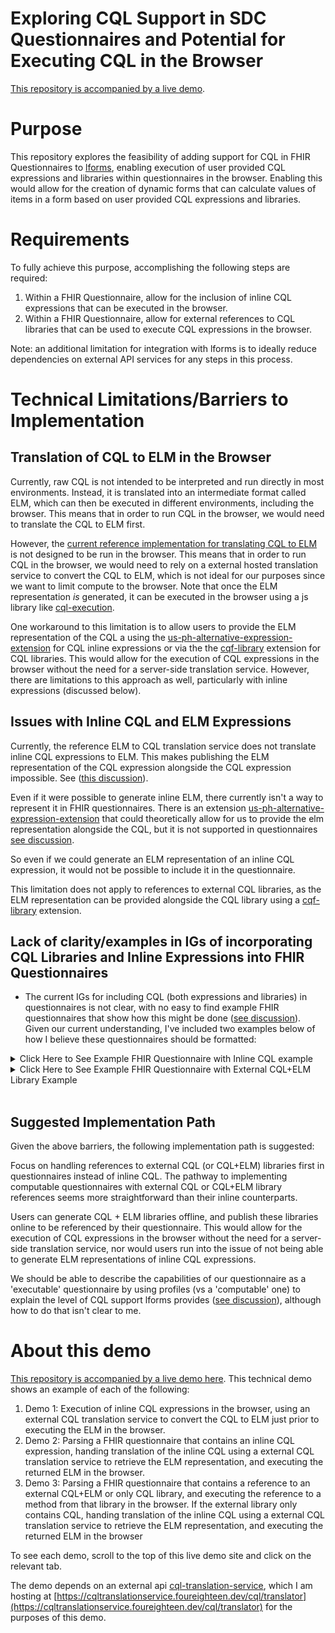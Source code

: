 # Exploring CQL Support in SDC Questionnaires and Potential for Executing CQL in the Browser

[This repository is accompanied by a live demo](https://cfu288.github.io/cql-lforms-proposal/).

# Purpose

This repository explores the feasibility of adding support for CQL in FHIR Questionnaires to [lforms](https://github.com/lhncbc/lforms), enabling execution of user provided CQL expressions and libraries within questionnaires in the browser. Enabling this would allow for the creation of dynamic forms that can calculate values of items in a form based on user provided CQL expressions and libraries.

# Requirements

To fully achieve this purpose, accomplishing the following steps are required:

1. Within a FHIR Questionnaire, allow for the inclusion of inline CQL expressions that can be executed in the browser.
2. Within a FHIR Questionnaire, allow for external references to CQL libraries that can be used to execute CQL expressions in the browser.

Note: an additional limitation for integration with lforms is to ideally reduce dependencies on external API services for any steps in this process.

# Technical Limitations/Barriers to Implementation

## Translation of CQL to ELM in the Browser

Currently, raw CQL is not intended to be interpreted and run directly in most environments. Instead, it is translated into an intermediate format called ELM, which can then be executed in different environments, including the browser. This means that in order to run CQL in the browser, we would need to translate the CQL to ELM first.

However, the [current reference implementation for translating CQL to ELM](https://github.com/cfu288/cql-translation-service) is not designed to be run in the browser. This means that in order to run CQL in the browser, we would need to rely on a external hosted translation service to convert the CQL to ELM, which is not ideal for our purposes since we want to limit compute to the browser. Note that once the ELM representation _is_ generated, it can be executed in the browser using a js library like [cql-execution](https://github.com/cqframework/cql-execution).

One workaround to this limitation is to allow users to provide the ELM representation of the CQL a using the [us-ph-alternative-expression-extension](http://hl7.org/fhir/us/ecr/StructureDefinition/us-ph-alternative-expression-extension) for CQL inline expressions or via the the [cqf-library](http://hl7.org/fhir/StructureDefinition/cqf-library) extension for CQL libraries. This would allow for the execution of CQL expressions in the browser without the need for a server-side translation service. However, there are limitations to this approach as well, particularly with inline expressions (discussed below).

## Issues with Inline CQL and ELM Expressions

Currently, the reference ELM to CQL translation service does not translate inline CQL expressions to ELM. This makes publishing the ELM representation of the CQL expression alongside the CQL expression impossible. See ([this discussion](https://chat.fhir.org/#narrow/stream/179220-cql/topic/Translating.20inline.20CQL.20to.20ELM)).

Even if it were possible to generate inline ELM, there currently isn't a way to represent it in FHIR questionnaires. There is an extension [us-ph-alternative-expression-extension](http://hl7.org/fhir/us/ecr/StructureDefinition/us-ph-alternative-expression-extension) that could theoretically allow for us to provide the elm representation alongside the CQL, but it is not supported in questionnaires [see discussion](https://chat.fhir.org/#narrow/stream/179255-questionnaire/topic/US.20Public.20Health.20Alternative.20Expressions.20in.20Questionnaires).

So even if we could generate an ELM representation of an inline CQL expression, it would not be possible to include it in the questionnaire.

This limitation does not apply to references to external CQL libraries, as the ELM representation can be provided alongside the CQL library using a [cqf-library](http://hl7.org/fhir/StructureDefinition/cqf-library) extension.

## Lack of clarity/examples in IGs of incorporating CQL Libraries and Inline Expressions into FHIR Questionnaires

- The current IGs for including CQL (both expressions and libraries) in questionnaires is not clear, with no easy to find example FHIR questionnaires that show how this might be done ([see discussion](https://chat.fhir.org/#narrow/stream/179255-questionnaire/topic/ELM.20representations.20alongside.20CQL.20libraries.2Fexpressions/near/432725398)). Given our current understanding, I've included two examples below of how I believe these questionnaires should be formatted:

<details>
  <summary>Click Here to See Example FHIR Questionnaire with Inline CQL example</summary>

```json
{
  "resourceType": "Questionnaire",
  "id": "Example-CQL-Calculation-Questionnaire",
  "title": "Example CQL Calculation Questionnaire",
  "item": [
    {
      "text": "Multiply 2 * 3",
      "type": "string",
      "extension": [
        {
          "url": "http://hl7.org/fhir/uv/sdc/StructureDefinition/sdc-questionnaire-calculatedExpression",
          "valueExpression": {
            "description": "Multiply two numbers via cql expression",
            "language": "text/cql",
            "expression": "2 * 3"
          }
        }
      ]
    }
  ]
}
```

</details>

<details>
  <summary>Click Here to See Example FHIR Questionnaire with External CQL+ELM Library Example</summary>
  
  ```json
  {
    "resourceType": "Questionnaire",
    "id": "Example-CQL-Calculation-Questionnaire",
    "title": "Example CQL Calculation Questionnaire",
    "extension": [
      {
        "url": "http://hl7.org/fhir/StructureDefinition/cqf-library",
        "valueCanonical": "http://example.com/ExampleExternalCQLLibrary"
      }
    ],
    "item": [
      {
        "text": "Multiply 2 * 3 in text/cql using external library",
        "type": "string",
        "required": false,
        "extension": [
          {
            "url": "http://hl7.org/fhir/uv/sdc/StructureDefinition/sdc-questionnaire-calculatedExpression",
            "valueExpression": {
              "description": "Multiply two numbers via cql expression found in an external library.",
              "language": "text/cql",
              "reference": "\"ExampleExternalCQLLibrary\".externalMultiplyFn"
            }
          }
        ]
      }
    ]
  }
  ```

Where 'http://example.com/ExampleExternalCQLLibrary' would be a reference to this library resource, which itself contains the actual CQL content:

<details>
  <summary>http://example.com/ExampleExternalCQLLibrary</summary>

```json
{
  "resourceType": "Library",
  "url": "http://example.com/ExampleExternalCQLLibrary",
  "name": "ExampleExternalCQLLibrary",
  "description": "External CQL Library that contains an expression 'externalMultiplyFn' and 'externalDateTimeFn'. References to content are in 'content' array. Note that these are external refs but could be embedded in this resource under 'content.data' as a base64 encoded string.",
  "content": [
    {
      "contentType": "text/cql",
      "url": "https://cfu288.github.io/cql-lforms-proposal/ExampleExternalCQLLibrary/ExampleExternalCQLLibrary.cql"
    },
    {
      "contentType": "application/elm+json",
      "url": "https://cfu288.github.io/cql-lforms-proposal/ExampleExternalCQLLibrary/ExampleExternalCQLLibrary.json"
    }
  ]
}
```

</details>

</details>
</br>

## Suggested Implementation Path

Given the above barriers, the following implementation path is suggested:

Focus on handling references to external CQL (or CQL+ELM) libraries first in questionnaires instead of inline CQL. The pathway to implementing computable questionnaires with external CQL or CQL+ELM library references seems more straightforward than their inline counterparts.

Users can generate CQL + ELM libraries offline, and publish these libraries online to be referenced by their questionnaire. This would allow for the execution of CQL expressions in the browser without the need for a server-side translation service, nor would users run into the issue of not being able to generate ELM representations of inline CQL expressions.

We should be able to describe the capabilities of our questionnaire as a 'executable' questionnaire by using profiles (vs a 'computable' one) to explain the level of CQL support lforms provides ([see discussion](https://chat.fhir.org/#narrow/stream/179220-cql/topic/Translating.20inline.20CQL.20to.20ELM/near/434413498)), although how to do that isn't clear to me.

# About this demo

[This repository is accompanied by a live demo here](https://cfu288.github.io/cql-lforms-proposal/). This technical demo shows an example of each of the following:

1. Demo 1: Execution of inline CQL expressions in the browser, using an external CQL translation service to convert the CQL to ELM just prior to executing the ELM in the browser.
2. Demo 2: Parsing a FHIR questionnaire that contains an inline CQL expression, handing translation of the inline CQL using a external CQL translation service to retrieve the ELM representation, and executing the returned ELM in the browser.
3. Demo 3: Parsing a FHIR questionnaire that contains a reference to an external CQL+ELM or only CQL library, and executing the reference to a method from that library in the browser. If the external library only contains CQL, handing translation of the inline CQL using a external CQL translation service to retrieve the ELM representation, and executing the returned ELM in the browser

To see each demo, scroll to the top of this live demo site and click on the relevant tab.

The demo depends on an external api [cql-translation-service](https://github.com/cqframework/cql-translation-service), which I am hosting at [https://cqltranslationservice.foureighteen.dev/cql/translator](https://cqltranslationservice.foureighteen.dev/cql/translator) for the purposes of this demo.
